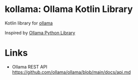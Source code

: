 # kollama: Ollama Kotlin Library

Kotlin library for [ollama](https://ollama.com/)

Inspired by [Ollama Python Library](https://github.com/ollama/ollama-python)

# Links

* Ollama REST API https://github.com/ollama/ollama/blob/main/docs/api.md